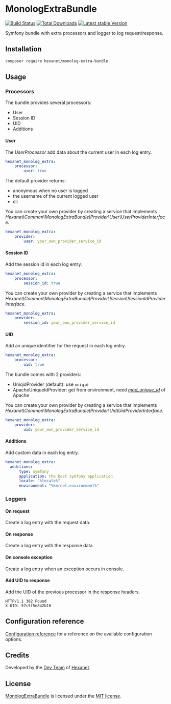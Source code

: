 # MonologExtraBundle

[![Build Status](https://api.travis-ci.org/Hexanet/MonologExtraBundle.svg)](http://travis-ci.org/Hexanet/MonologExtraBundle) 	[![Total Downloads](https://poser.pugx.org/hexanet/monolog-extra-bundle/downloads.png)](https://packagist.org/packages/hexanet/monolog-extra-bundle) [![Latest stable Version](https://poser.pugx.org/hexanet/monolog-extra-bundle/v/stable.png)](https://packagist.org/packages/hexanet/monolog-extra-bundle)

Symfony bundle with extra processors and logger to log request/response.

## Installation

```bash
composer require hexanet/monolog-extra-bundle
```

## Usage

### Processors

The bundle provides several processors:

* User
* Session ID
* UID
* Additions

#### User

The *UserProcessor* add data about the current user in each log entry.

```yaml
hexanet_monolog_extra:
    processor:
        user: true
```

The default provider returns:
* anonymous when no user is logged
* the username of the current logged user
* cli

You can create your own provider by creating a service that implements *Hexanet\Common\MonologExtraBundle\Provider\User\UserProviderInterface*.

```yaml
hexanet_monolog_extra:
    provider:
        user: your_own_provider_service_id
```

#### Session ID

Add the session id in each log entry.

```yaml
hexanet_monolog_extra:
    processor:
        session_id: true
```

You can create your own provider by creating a service that implements *Hexanet\Common\MonologExtraBundle\Provider\Session\SessionIdProviderInterface*.

```yaml
hexanet_monolog_extra:
    provider:
        session_id: your_own_provider_service_id
```

#### UID

Add an unique identifier for the request in each log entry.

```yaml
hexanet_monolog_extra:
    processor:
        uid: true
```

The bundle comes with 2 providers:

* UniqidProvider (default): use `uniqid`
* ApacheUniqueIdProvider: get from environment, need [*mod_unique_id*](https://httpd.apache.org/docs/2.4/mod/mod_unique_id.html) of Apache

You can create your own provider by creating a service that implements *Hexanet\Common\MonologExtraBundle\Provider\Uid\UidProviderInterface*.

```yaml
hexanet_monolog_extra:
    provider:
        uid: your_own_provider_service_id
```

#### Additions

Add custom data in each log entry.

```yaml
hexanet_monolog_extra:
  additions:
      type: symfony
      application: the best symfony application
      locale: "%locale%"
      environment: "%kernel.environment%"
```

### Loggers

#### On request

Create a log entry with the request data.

#### On response

Create a log entry with the response data.

#### On console exception

Create a log entry when an exception occurs in console.

#### Add UID to response

Add the UID of the previous processor in the response headers.

```
HTTP/1.1 302 Found
X-UID: 57c5f5e842b10
```

## Configuration reference

[Configuration reference](doc/configuration_reference.md) for a reference on the available configuration options.

## Credits

Developed by the [Dev Team](http://teamdev.hexanet.fr) of [Hexanet](http://www.hexanet.fr/).

## License

[MonologExtraBundle](https://github.com/Hexanet/MonologExtraBundle) is licensed under the [MIT license](LICENSE).
